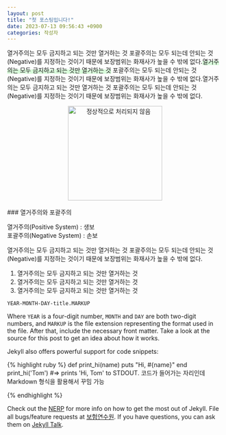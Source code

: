 ```yaml
---
layout: post
title: "첫 포스팅입니다!"
date: 2023-07-13 09:56:43 +0900
categories: 작성자
---
```


열거주의는 모두 금지하고 되는 것만 열거하는 것
포괄주의는 모두 되는데 안되는 것(Negative)를 지정하는 것이기 때문에 보장범위는 화재사가 높을 수 밖에 없다.<span style ="display: inline;box-shadow: inset 0 -10px 0 #D9FCDB;">열거주의는 모두 금지하고 되는 것만 열거하는 것</span>
포괄주의는 모두 되는데 안되는 것(Negative)를 지정하는 것이기 때문에 보장범위는 화재사가 높을 수 밖에 없다.열거주의는 모두 금지하고 되는 것만 열거하는 것
포괄주의는 모두 되는데 안되는 것(Negative)를 지정하는 것이기 때문에 보장범위는 화재사가 높을 수 밖에 없다.
<br>

<div style="text-align: center"><img width="220" src="http://127.0.0.1:4000/assets/albo.jpg" alt="정상적으로 처리되지 않음"/></div>
<br>
### 열거주의와 포괄주의

열거주의(Positive System) : 생보<br>
포괄주의(Negative System) : 손보

열거주의는 모두 금지하고 되는 것만 열거하는 것
포괄주의는 모두 되는데 안되는 것(Negative)를 지정하는 것이기 때문에 보장범위는 화재사가 높을 수 밖에 없다.

1. 열거주의는 모두 금지하고 되는 것만 열거하는 것
2. 열거주의는 모두 금지하고 되는 것만 열거하는 것
3. 열거주의는 모두 금지하고 되는 것만 열거하는 것

`YEAR-MONTH-DAY-title.MARKUP`

Where `YEAR` is a four-digit number, `MONTH` and `DAY` are both two-digit numbers, and `MARKUP` is the file extension representing the format used in the file. After that, include the necessary front matter. Take a look at the source for this post to get an idea about how it works.

Jekyll also offers powerful support for code snippets:

{% highlight ruby %}
def print_hi(name)
puts "Hi, #{name}"
end
print_hi('Tom')
#=> prints 'Hi, Tom' to STDOUT.
코드가 들어가는 자리인데 Markdown 형식을 활용해서 꾸밈 가능

{% endhighlight %}

Check out the [NERP][jekyll-docs] for more info on how to get the most out of Jekyll. File all bugs/feature requests at [보험연수원][jekyll-gh]. If you have questions, you can ask them on [Jekyll Talk][jekyll-talk].

[jekyll-docs]: https://nnerp.gakorea.biz/login.go
[jekyll-gh]: https://is.in.or.kr/login.do
[jekyll-talk]: https://talk.jekyllrb.com/
